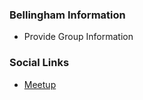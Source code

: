 ### Bellingham Information
* Provide Group Information

### Social Links
* [Meetup](https://www.meetup.com/owasp-bellingham-chapter/)


